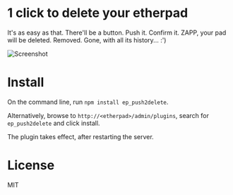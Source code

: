 # 1 click to delete your etherpad
It's as easy as that. There'll be a button. Push it. Confirm it. ZAPP, your pad will be deleted. Removed. Gone, with all its history... :')

![Screenshot](https://raw.github.com/marcelklehr/ep_push2delete/master/screenshot.png)

# Install

On the command line, run `npm install ep_push2delete`.

Alternatively, browse to `http://<etherpad>/admin/plugins`, search for `ep_push2delete` and click install.

The plugin takes effect, after restarting the server.

# License
MIT